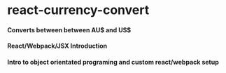 # react-currency-convert
#### Converts between between AU$ and US$
#### React/Webpack/JSX Introduction

#### Intro to object orientated programing and custom react/webpack setup
